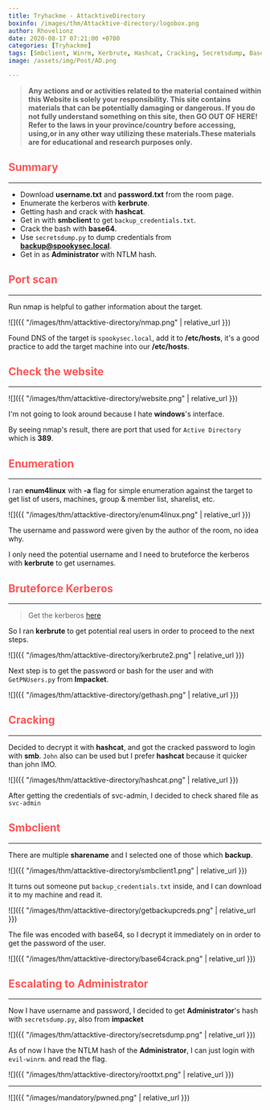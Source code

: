 ```yaml
---
title: Tryhackme - AttacktiveDirectory
boxinfo: /images/thm/Attacktive-directory/logobox.png
author: Rhovelionz
date: 2020-08-17 07:21:00 +0700
categories: [Tryhackme]
tags: [Smbclient, Winrm, Kerbrute, Hashcat, Cracking, Secretsdump, Base64, Decode]
image: /assets/img/Post/AD.png

---
```


>   **Any actions and or activities related to the material contained within this Website is solely your responsibility. This site contains materials that can be potentially damaging or dangerous. If you do not fully understand something on this site, then GO OUT OF HERE! Refer to the laws in your province/country before accessing, using,or in any other way utilizing these materials.These materials are for educational and research purposes only.**


## **<span style='color:#ff5555'>Summary</span>**
***
- Download **username.txt** and **password.txt** from the room page.
- Enumerate the kerberos with **kerbrute**.
- Getting hash and crack with **hashcat**.
- Get in with **smbclient** to get `backup_credentials.txt`.
- Crack the bash with **base64**.
- Use `secretsdump.py` to dump credentials from **backup@spookysec.local**.
- Get in as **Administrator** with NTLM hash.


## **<span style='color:#ff5555'>Port scan</span>**
***

Run nmap is helpful to gather information about the target.

![]({{ "/images/thm/attacktive-directory/nmap.png" | relative_url }})

Found DNS of the target is `spookysec.local`, add it to **/etc/hosts**, it's a good practice to add the target machine into our **/etc/hosts**.

## **<span style='color:#ff5555'>Check the website</span>**
***

![]({{ "/images/thm/attacktive-directory/website.png" | relative_url }})

I'm not going to look around because I hate **windows**'s interface.

By seeing nmap's result, there are port that used for `Active Directory` which is **389**.

## **<span style='color:#ff5555'>Enumeration</span>**
***

I ran **enum4linux** with **-a** flag for simple enumeration against the target to get list of users, machines, group & member list, sharelist, etc. 

![]({{ "/images/thm/attacktive-directory/enum4linux.png" | relative_url }})

The username and password were given by the author of the room, no idea why.

I only need the potential username and I need to bruteforce the kerberos with **kerbrute** to get usernames.

## **<span style='color:#ff5555'>Bruteforce Kerberos</span>**
***

> Get the kerberos [here](https://github.com/ropnop/kerbrute)

So I ran **kerbrute** to get potential real users in order to proceed to the next steps.

![]({{ "/images/thm/attacktive-directory/kerbrute2.png" | relative_url }})

Next step is to get the password or bash for the user and with `GetPNUsers.py` from **Impacket**.

![]({{ "/images/thm/attacktive-directory/gethash.png" | relative_url }})

## **<span style='color:#ff5555'>Cracking</span>**
***

Decided to decrypt it with **hashcat**, and got the cracked password to login with **smb**. `John` also can be used but I prefer **hashcat** because it quicker than john IMO.

![]({{ "/images/thm/attacktive-directory/hashcat.png" | relative_url }})

After getting the credentials of svc-admin, I decided to check shared file as `svc-admin` 

## **<span style='color:#ff5555'>Smbclient</span>**
***

There are multiple **sharename** and I selected one of those which **backup**.

![]({{ "/images/thm/attacktive-directory/smbclient1.png" | relative_url }})

It turns out someone put `backup_credentials.txt` inside, and I can download it to my machine and read it.

![]({{ "/images/thm/attacktive-directory/getbackupcreds.png" | relative_url }})

The file was encoded with base64, so I decrypt it immediately on  in order to get the password of the user.

![]({{ "/images/thm/attacktive-directory/base64crack.png" | relative_url }})

## **<span style='color:#ff5555'>Escalating to Administrator</span>**
***

Now I have username and password, I decided to get **Administrator**'s hash with `secretsdump.py`, also from **impacket**

![]({{ "/images/thm/attacktive-directory/secretsdump.png" | relative_url }})

As of now I have the NTLM hash of the **Administrator**, I can just login with `evil-winrm`. and read the flag.

![]({{ "/images/thm/attacktive-directory/roottxt.png" | relative_url }})

***

![]({{ "/images/mandatory/pwned.png" | relative_url }})